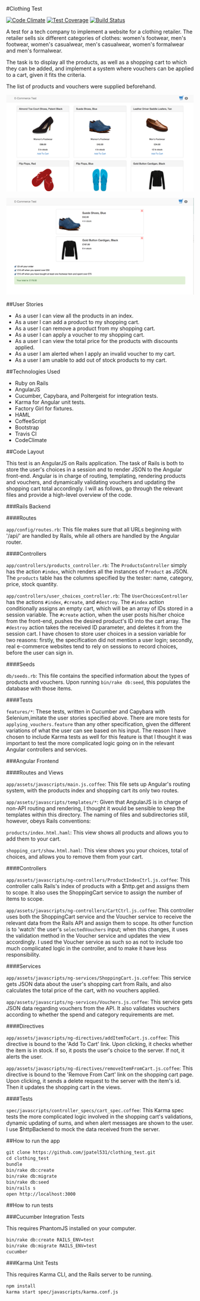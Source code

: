 #Clothing Test

[![Code Climate](https://codeclimate.com/github/jpatel531/clothing_test/badges/gpa.svg)](https://codeclimate.com/github/jpatel531/clothing_test) [![Test Coverage](https://codeclimate.com/github/jpatel531/clothing_test/badges/coverage.svg)](https://codeclimate.com/github/jpatel531/clothing_test) [![Build Status](https://travis-ci.org/jpatel531/clothing_test.svg?branch=master)](https://travis-ci.org/jpatel531/clothing_test)

A test for a tech company to implement a website for a clothing retailer. The retailer sells six different categories of clothes: women's footwear, men's footwear, women's casualwear, men's casualwear, women's formalwear and men's formalwear.

The task is to display all the products, as well as a shopping cart to which they can be added, and implement a system where vouchers can be applied to a cart, given it fits the criteria.

The list of products and vouchers were supplied beforehand.

![Image1](https://raw.githubusercontent.com/jpatel531/clothing_test/master/screenshots/1.jpg)

![Image2](https://raw.githubusercontent.com/jpatel531/clothing_test/master/screenshots/2.jpg)

##User Stories

* As a user I can view all the products in an index.
* As a user I can add a product to my shopping cart.
* As a user I can remove a product from my shopping cart.
* As a user I can apply a voucher to my shopping cart.
* As a user I can view the total price for the products with discounts applied.
* As a user I am alerted when I apply an invalid voucher to my cart.
* As a user I am unable to add out of stock products to my cart.

##Technologies Used

* Ruby on Rails
* AngularJS
* Cucumber, Capybara, and Poltergeist for integration tests.
* Karma for Angular unit tests.
* Factory Girl for fixtures.
* HAML
* CoffeeScript
* Bootstrap
* Travis CI
* CodeClimate

##Code Layout

This test is an AngularJS on Rails application. The task of Rails is both to store the user's choices in a session and to render JSON to the Angular front-end. Angular is in charge of routing, templating, rendering products and vouchers, and dynamically validating vouchers and updating the shopping cart total accordingly. I will as follows, go through the relevant files and provide a high-level overview of the code.

###Rails Backend

####Routes

`app/config/routes.rb`: This file makes sure that all URLs beginning with '/api/' are handled by Rails, while all others are handled by the Angular router.

####Controllers

`app/controllers/products_controller.rb`: The `ProductsController` simply has the action `#index`, which renders all the instances of `Product` as JSON. The `products` table has the columns specified by the tester: name, category, price, stock quantity.

`app/controllers/user_choices_controller.rb`: The `UserChoicesController` has the actions `#index`, `#create`, and `#destroy`. The `#index` action conditionally assigns an empty cart, which will be an array of IDs stored in a session variable. The `#create` action, when the user posts his/her choice from the front-end, pushes the desired product's ID into the cart array. The `#destroy` action takes the received ID parameter, and deletes it from the session cart. I have chosen to store user choices in a session variable for two reasons: firstly, the specification did not mention a user login; secondly, real e-commerce websites tend to rely on sessions to record choices, before the user can sign in.

####Seeds

`db/seeds.rb`: This file contains the specified information about the types of products and vouchers. Upon running `bin/rake db:seed`, this populates the database with those items.

####Tests

`features/*`: These tests, written in Cucumber and Capybara with Selenium,imitate the user stories specified above. There are more tests for `applying_vouchers.feature` than any other specification, given the different variations of what the user can see based on his input. The reason I have chosen to include Karma tests as well for this feature is that I thought it was important to test the more complicated logic going on in the relevant Angular controllers and services.

###Angular Frontend

####Routes and Views

`app/assets/javascripts/main.js.coffee`: This file sets up Angular's routing system, with the products index and shopping cart its only two routes.

`app/assets/javascripts/templates/*`: Given that AngularJS is in charge of non-API routing and rendering, I thought it would be sensible to keep the templates within this directory. The naming of files and subdirectories still, however, obeys Rails conventions:

`products/index.html.haml`: This view shows all products and allows you to add them to your cart.

`shopping_cart/show.html.haml`: This view shows you your choices, total of choices, and allows you to remove them from your cart.

####Controllers

`app/assets/javascripts/ng-controllers/ProductIndexCtrl.js.coffee`: This controller calls Rails's index of products with a $http.get and assigns them to scope. It also uses the ShoppingCart service to assign the number of items to scope.

`app/assets/javascripts/ng-controllers/CartCtrl.js.coffee`: This controller uses both the ShoppingCart service and the Voucher service to receive the relevant data from the Rails API and assign them to scope. Its other function is to 'watch' the user's `selectedVouchers` input; when this changes, it uses the validation method in the Voucher service and updates the view accordingly. I used the Voucher service as such so as not to include too much complicated logic in the controller, and to make it have less responsibility.

####Services

`app/assets/javascripts/ng-services/ShoppingCart.js.coffee`: This service gets JSON data about the user's shopping cart from Rails, and also calculates the total price of the cart, with no vouchers applied.

`app/assets/javascripts/ng-services/Vouchers.js.coffee`: This service gets JSON data regarding vouchers from the API. It also validates vouchers according to whether the spend and category requirements are met.

####Directives

`app/assets/javascripts/ng-directives/addItemToCart.js.coffee`: This directive is bound to the 'Add To Cart' link. Upon clicking, it checks whether the item is in stock. If so, it posts the user's choice to the server. If not, it alerts the user.

`app/assets/javascripts/ng-directives/removeItemFromCart.js.coffee`: This directive is bound to the 'Remove From Cart' link on the shopping cart page. Upon clicking, it sends a delete request to the server with the item's id. Then it updates the shopping cart in the views.

####Tests

`spec/javascripts/controller_specs/cart_spec.coffee`: This Karma spec tests the more complicated logic involved in the shopping cart's validations, dynamic updating of sums, and when alert messages are shown to the user. I use $httpBackend to mock the data received from the server.

##How to run the app

```
git clone https://github.com/jpatel531/clothing_test.git
cd clothing_test
bundle
bin/rake db:create
bin/rake db:migrate
bin/rake db:seed
bin/rails s
open http://localhost:3000
```

##How to run tests

###Cucumber Integration Tests

This requires PhantomJS installed on your computer.

```
bin/rake db:create RAILS_ENV=test
bin/rake db:migrate RAILS_ENV=test
cucumber
```

###Karma Unit Tests

This requires Karma CLI, and the Rails server to be running.

```
npm install
karma start spec/javascripts/karma.conf.js
```



